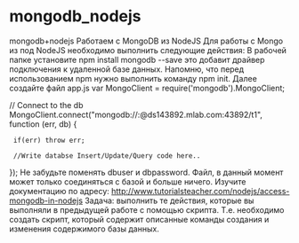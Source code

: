 # mongodb_nodejs
mongodb+nodejs
Работаем с MongoDB из NodeJS
Для работы с Mongo из под NodeJS необходимо выполнить следующие действия:
В рабочей папке установите 
npm install mongodb --save
это добавит драйвер подключения к удаленной базе данных. Напомню, что перед использованием npm нужно выполнить команду npm init.
Далее создайте файл app.js
var MongoClient = require('mongodb').MongoClient;

// Connect to the db
MongoClient.connect("mongodb://<dbuser>:<dbpassword>@ds143892.mlab.com:43892/t1", function (err, db) {
   
     if(err) throw err;

     //Write databse Insert/Update/Query code here..
                
});
Не забудьте поменять dbuser и dbpassword.  Файл, в данный момент может только соединяться с базой и больше ничего. 
Изучите документацию по адресу: http://www.tutorialsteacher.com/nodejs/access-mongodb-in-nodejs
Задача: выполнить те действия, которые вы выполняли в предыдущей работе с помощью скрипта. Т.е. необходимо создать скрипт, который содержит описанные команды создания и изменения содержимого базы данных. 
